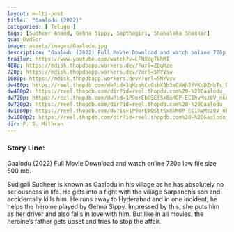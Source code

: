 ```yaml
---
layout: multi-post
title:  "Gaalodu (2022)"
categories: [ Telugu ]
tags: [Sudheer Anand, Gehna Sippy, Sapthagiri, Shakalaka Shankar]
qua: DvdScr
image: assets/images/Gaalodu.jpg
description: "Gaalodu (2022) Full Movie Download and watch online 720p low file size 500 mb."
trailer: https://www.youtube.com/watch?v=LFNXog7khMI
480p: https://mdisk.thopdbapp.workers.dev/?url=ZDqMze
720p: https://mdisk.thopdbapp.workers.dev/?url=5NYVsw
1080p: https://mdisk.thopdbapp.workers.dev/?url=5NYVsw
dw480p: https://reel.thopdb.com/dw?id=1qMzahCcGsbX3b3aQXWh2fVKoDZnbTs_D
dw480p2: https://reel.thopdb.com/dir?id=reel.thopdb.com%20-%20Gaalodu_(2022)_Telugu_DVDScr_x264_AAC_-_400MB.mkv
dw720p: https://reel.thopdb.com/dw?id=1P9orEbQSEtSx8oMOP-EC1hvMsz8V_nke
dw720p2: https://reel.thopdb.com/dir?id=reel.thopdb.com%20-%20Gaalodu_(2022)_Telugu_Proper_HQ_PreDVD_-_720p%C2%A0-_x264_-_HQ_Clean_Aud_-_850MB.mkv
dw1080p: https://reel.thopdb.com/dw?id=1P9orEbQSEtSx8oMOP-EC1hvMsz8V_nke
dw1080p2: https://reel.thopdb.com/dir?id=reel.thopdb.com%20-%20Gaalodu_(2022)_Telugu_Proper_HQ_PreDVD_-_720p%C2%A0-_x264_-_HQ_Clean_Aud_-_850MB.mkv
dir: P. S. Mithran
---
```


### Story Line:
Gaalodu (2022) Full Movie Download and watch online 720p low file size 500 mb.

Sudigali Sudheer is known as Gaalodu in his village as he has absolutely no seriousness in life. He gets into a fight with the village Sarpanch’s son and accidentally kills him. He runs away to Hyderabad and in one incident, he helps the heroine played by Gehna Sippy. Impressed by this, she puts him as her driver and also falls in love with him. But like in all movies, the heroine’s father gets upset and tries to stop the affair.